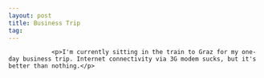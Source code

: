 ```yaml
---
layout: post
title: Business Trip
tag: 
---
```



                <p>I'm currently sitting in the train to Graz for my one-day business trip. Internet connectivity via 3G modem sucks, but it's better than nothing.</p>
            
